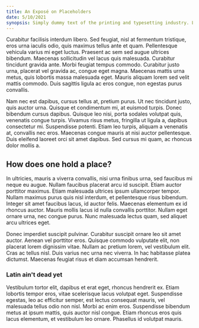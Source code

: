 ```yaml
---
title: An Exposé on Placeholders
date: 5/10/2021
synopsis: Simply dummy text of the printing and typesetting industry. Lorem Ipsum has been the industry's standard dummy text ever since the 1500s, when an unknown printer took a galley of type and scrambled it to make a type specimen book. It has survived not only five centuries, but also the leap into electronic typesetting, remaining essentially unchanged. It was popularised in the 1960s with the release of Letraset sheets containing Lorem Ipsum passages.
---
```


Curabitur facilisis interdum libero. Sed feugiat, nisl at fermentum tristique, eros urna iaculis odio, quis maximus tellus ante et quam. Pellentesque vehicula varius mi eget luctus. Praesent ac sem sed augue ultrices bibendum. Maecenas sollicitudin vel lacus quis malesuada. Curabitur tincidunt gravida ante. Morbi feugiat tempus commodo. Curabitur justo urna, placerat vel gravida ac, congue eget magna. Maecenas mattis urna metus, quis lobortis massa malesuada eget. Mauris aliquam lorem sed velit mattis commodo. Duis sagittis ligula ac eros congue, non egestas purus convallis.

Nam nec est dapibus, cursus tellus at, pretium purus. Ut nec tincidunt justo, quis auctor urna. Quisque et condimentum mi, at euismod turpis. Donec bibendum cursus dapibus. Quisque leo nisi, porta sodales volutpat quis, venenatis congue turpis. Vivamus risus metus, fringilla ut ligula a, dapibus consectetur mi. Suspendisse potenti. Etiam leo turpis, aliquam a venenatis at, convallis nec eros. Maecenas congue mauris at nisi auctor pellentesque. Duis eleifend laoreet orci sit amet dapibus. Sed cursus mi quam, ac rhoncus dolor mollis a.

## How does one hold a place?

In ultricies, mauris a viverra convallis, nisi urna finibus urna, sed faucibus mi neque eu augue. Nullam faucibus placerat arcu id suscipit. Etiam auctor porttitor maximus. Etiam malesuada ultrices ipsum ullamcorper tempor. Nullam maximus purus quis nisl interdum, et pellentesque risus bibendum. Integer sit amet faucibus lacus, id auctor felis. Maecenas elementum ex id rhoncus auctor. Mauris mollis lacus id nulla convallis porttitor. Nullam eget ornare urna, nec congue purus. Nunc malesuada lectus quam, sed aliquet arcu ultrices eget.

Donec imperdiet suscipit pulvinar. Curabitur suscipit ornare leo sit amet auctor. Aenean vel porttitor eros. Quisque commodo vulputate elit, non placerat lorem dignissim vitae. Nullam ac pretium lorem, vel vestibulum elit. Cras ac tellus nisl. Duis varius nec urna nec viverra. In hac habitasse platea dictumst. Maecenas feugiat risus et diam accumsan hendrerit.

### Latin ain't dead yet

Vestibulum tortor elit, dapibus et erat eget, rhoncus hendrerit ex. Etiam lobortis tempor eros, vitae scelerisque lacus volutpat eget. Suspendisse egestas, leo ac efficitur semper, est lectus consequat mauris, vel malesuada tellus odio non nisl. Morbi ac enim eros. Suspendisse bibendum metus at ipsum mattis, quis auctor nisl congue. Etiam rhoncus eros quis lacus elementum, et vestibulum leo ornare. Phasellus id volutpat mauris.
